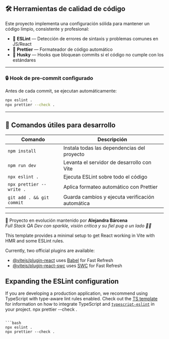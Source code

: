 ## 🛠️ Herramientas de calidad de código

Este proyecto implementa una configuración sólida para mantener un código limpio, consistente y profesional:

- 🎯 **ESLint** — Detección de errores de sintaxis y problemas comunes en JS/React
- 💅 **Prettier** — Formateador de código automático
- 🐶 **Husky** — Hooks que bloquean commits si el código no cumple con los estándares

---

### 🔒 Hook de pre-commit configurado

Antes de cada commit, se ejecutan automáticamente:

```bash
npx eslint .
npx prettier --check .
```

---

## 🧪 Comandos útiles para desarrollo

| Comando                  | Descripción                                     |
|--------------------------|-------------------------------------------------|
| `npm install`            | Instala todas las dependencias del proyecto     |
| `npm run dev`            | Levanta el servidor de desarrollo con Vite      |
| `npx eslint .`           | Ejecuta ESLint sobre todo el código             |
| `npx prettier --write .` | Aplica formateo automático con Prettier         |
| `git add . && git commit`| Guarda cambios y ejecuta verificación automática|

---

🚀 Proyecto en evolución mantenido por **Alejandra Bárcena**  
*Full Stack QA Dev con sparkle, visión crítica y su fiel pug a un lado 🐾✨*


This template provides a minimal setup to get React working in Vite with HMR and some ESLint rules.

Currently, two official plugins are available:

- [@vitejs/plugin-react](https://github.com/vitejs/vite-plugin-react/blob/main/packages/plugin-react) uses [Babel](https://babeljs.io/) for Fast Refresh
- [@vitejs/plugin-react-swc](https://github.com/vitejs/vite-plugin-react/blob/main/packages/plugin-react-swc) uses [SWC](https://swc.rs/) for Fast Refresh

## Expanding the ESLint configuration

If you are developing a production application, we recommend using TypeScript with type-aware lint rules enabled. Check out the [TS template](https://github.com/vitejs/vite/tree/main/packages/create-vite/template-react-ts) for information on how to integrate TypeScript and [`typescript-eslint`](https://typescript-eslint.io) in your project.
npx prettier --check .

```

```bash
npx eslint .
npx prettier --check .
```


